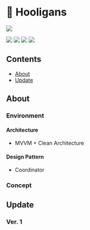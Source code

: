 # 🥊 Hooligans

[<img src = "https://devimages-cdn.apple.com/app-store/marketing/guidelines/images/badge-download-on-the-app-store.svg">]()



<img src="https://img.shields.io/badge/Xcode-15.3-blue">
<img src="https://img.shields.io/badge/iOS-13.0+-blue">
<img src="https://img.shields.io/badge/Swift-5.7+-orange">
<img src="https://img.shields.io/badge/RxSwift-16.0.0-pink">



## Contents

* [About](https://github.com/PerfectforRelegation/Hooligans/GITGET#concept)
* [Update](https://github.com/fimuxd/GITGET#update)



## About

### Environment


#### Architecture

* MVVM + Clean Architecture

#### Design Pattern

* Coordinator



### Concept


## Update

### Ver. 1


<br>


<br>